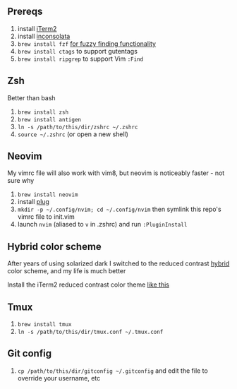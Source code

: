 ## Prereqs

1. install [iTerm2](https://www.iterm2.com/)
1. install [inconsolata](http://levien.com/type/myfonts/inconsolata.html)
1. `brew install fzf` [for fuzzy finding functionality](https://github.com/junegunn/fzf)
1. `brew install ctags` to support gutentags
1. `brew install ripgrep` to support Vim `:Find`

## Zsh

Better than bash

1. `brew install zsh`
1. `brew install antigen`
1. `ln -s /path/to/this/dir/zshrc ~/.zshrc`
1. `source ~/.zshrc` (or open a new shell)

## Neovim

My vimrc file will also work with vim8, but neovim is noticeably faster - not
sure why

1. `brew install neovim`
1. install [plug](https://github.com/junegunn/vim-plug#neovim)
1. `mkdir -p ~/.config/nvim; cd ~/.config/nvim` then symlink this repo's vimrc file to init.vim
1. launch `nvim` (aliased to `v` in .zshrc) and run `:PluginInstall`

## Hybrid color scheme

After years of using solarized dark I switched to the reduced contrast
[hybrid](https://github.com/w0ng/vim-hybrid) color scheme, and my life is much
better

Install the iTerm2 reduced contrast color theme
[like this](https://github.com/w0ng/vim-hybrid#osx-users-iterm)

## Tmux

1. `brew install tmux`
1. `ln -s /path/to/this/dir/tmux.conf ~/.tmux.conf`

## Git config

1. `cp /path/to/this/dir/gitconfig ~/.gitconfig` and edit the file to override
   your username, etc
